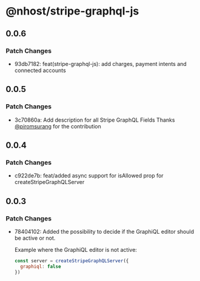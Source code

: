 # @nhost/stripe-graphql-js

## 0.0.6

### Patch Changes

- 93db7182: feat(stripe-graphql-js): add charges, payment intents and connected accounts

## 0.0.5

### Patch Changes

- 3c70860a: Add description for all Stripe GraphQL Fields
  Thanks [@piromsurang](https://github.com/piromsurang) for the contribution

## 0.0.4

### Patch Changes

- c922de7b: feat/added async support for isAllowed prop for createStripeGraphQLServer

## 0.0.3

### Patch Changes

- 78404102: Added the possibility to decide if the GraphiQL editor should be active or not.

  Example where the GraphiQL editor is not active:

  ```js
  const server = createStripeGraphQLServer({
    graphiql: false
  })
  ```
